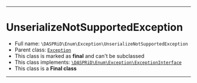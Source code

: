 ***

# UnserializeNotSupportedException





* Full name: `\DASPRiD\Enum\Exception\UnserializeNotSupportedException`
* Parent class: [`Exception`](../../../Exception.md)
* This class is marked as **final** and can't be subclassed
* This class implements:
[`\DASPRiD\Enum\Exception\ExceptionInterface`](./ExceptionInterface.md)
* This class is a **Final class**






***

